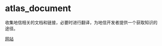 # atlas_document
收集地信相关的文档和链接，必要时进行翻译，为地信开发者提供一个获取知识的途径。

[网站](https://velvety-twilight-f6f4e3.netlify.app)
